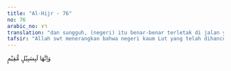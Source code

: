 ```yaml
---
title: "Al-Hijr - 76"
no: 76
arabic_no: ٧٦
translation: "dan sungguh, (negeri) itu benar-benar terletak di jalan yang masih tetap (dilalui manusia)."
tafsir: "Allah swt menerangkan bahwa negeri kaum Lut yang telah dihancurkan itu terletak pada jalan-jalan yang biasa dilalui manusia. Reruntuhannya dapat dilihat sampai saat ini oleh orang-orang yang mengadakan perjalanan dari Medinah ke Syam. Hal ini ditegaskan oleh Allah swt dalam firman-Nya yang lain:\n\nDan sesungguhnya kamu (penduduk Mekah) benar-benar akan melalui (bekas-bekas) mereka pada waktu pagi, dan pada waktu malam. Maka mengapa kamu tidak mengerti? (as-shaffat/37: 137-138)\n\nOrang-orang Arab Mekah biasanya mengadakan perdagangan ke Syam. Mereka berangkat dalam kafilah. Dalam perjalanan mereka pulang balik dari Mekah ke Syam itu, mereka melalui negeri kaum Lut dan dapat menyaksikan bekas-bekasnya."
---
```

وَاِنَّهَا لَبِسَبِيْلٍ مُّقِيْمٍ 